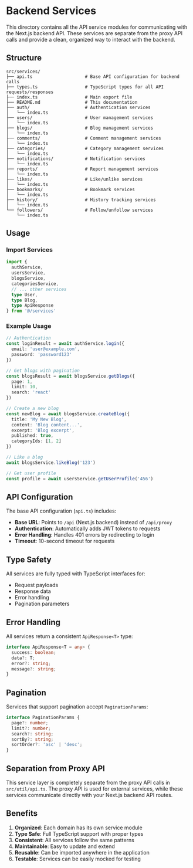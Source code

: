 # Backend Services

This directory contains all the API service modules for communicating with the Next.js backend API. These services are separate from the proxy API calls and provide a clean, organized way to interact with the backend.

## Structure

```
src/services/
├── api.ts                    # Base API configuration for backend calls
├── types.ts                  # TypeScript types for all API requests/responses
├── index.ts                  # Main export file
├── README.md                 # This documentation
├── auth/                     # Authentication services
│   └── index.ts
├── users/                    # User management services
│   └── index.ts
├── blogs/                    # Blog management services
│   └── index.ts
├── comments/                 # Comment management services
│   └── index.ts
├── categories/               # Category management services
│   └── index.ts
├── notifications/            # Notification services
│   └── index.ts
├── reports/                  # Report management services
│   └── index.ts
├── likes/                    # Like/unlike services
│   └── index.ts
├── bookmarks/                # Bookmark services
│   └── index.ts
├── history/                  # History tracking services
│   └── index.ts
└── followers/                # Follow/unfollow services
    └── index.ts
```

## Usage

### Import Services

```typescript
import { 
  authService, 
  usersService, 
  blogsService,
  categoriesService,
  // ... other services
  type User,
  type Blog,
  type ApiResponse 
} from '@/services'
```

### Example Usage

```typescript
// Authentication
const loginResult = await authService.login({
  email: 'user@example.com',
  password: 'password123'
})

// Get blogs with pagination
const blogsResult = await blogsService.getBlogs({
  page: 1,
  limit: 10,
  search: 'react'
})

// Create a new blog
const newBlog = await blogsService.createBlog({
  title: 'My New Blog',
  content: 'Blog content...',
  excerpt: 'Blog excerpt',
  published: true,
  categoryIds: [1, 2]
})

// Like a blog
await blogsService.likeBlog('123')

// Get user profile
const profile = await usersService.getUserProfile('456')
```

## API Configuration

The base API configuration (`api.ts`) includes:

- **Base URL**: Points to `/api` (Next.js backend) instead of `/api/proxy`
- **Authentication**: Automatically adds JWT tokens to requests
- **Error Handling**: Handles 401 errors by redirecting to login
- **Timeout**: 10-second timeout for requests

## Type Safety

All services are fully typed with TypeScript interfaces for:
- Request payloads
- Response data
- Error handling
- Pagination parameters

## Error Handling

All services return a consistent `ApiResponse<T>` type:

```typescript
interface ApiResponse<T = any> {
  success: boolean;
  data?: T;
  error?: string;
  message?: string;
}
```

## Pagination

Services that support pagination accept `PaginationParams`:

```typescript
interface PaginationParams {
  page?: number;
  limit?: number;
  search?: string;
  sortBy?: string;
  sortOrder?: 'asc' | 'desc';
}
```

## Separation from Proxy API

This service layer is completely separate from the proxy API calls in `src/util/api.ts`. The proxy API is used for external services, while these services communicate directly with your Next.js backend API routes.

## Benefits

1. **Organized**: Each domain has its own service module
2. **Type Safe**: Full TypeScript support with proper types
3. **Consistent**: All services follow the same patterns
4. **Maintainable**: Easy to update and extend
5. **Reusable**: Can be imported anywhere in the application
6. **Testable**: Services can be easily mocked for testing 